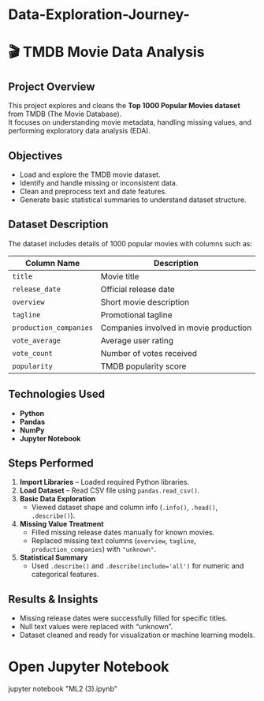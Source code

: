 # Data-Exploration-Journey-
# 🎬 TMDB Movie Data Analysis

## Project Overview
This project explores and cleans the **Top 1000 Popular Movies dataset** from TMDB (The Movie Database).  
It focuses on understanding movie metadata, handling missing values, and performing exploratory data analysis (EDA).


## Objectives
- Load and explore the TMDB movie dataset.
- Identify and handle missing or inconsistent data.
- Clean and preprocess text and date features.
- Generate basic statistical summaries to understand dataset structure.


##  Dataset Description
The dataset includes details of 1000 popular movies with columns such as:

| Column Name | Description |
|--------------|-------------|
| `title` | Movie title |
| `release_date` | Official release date |
| `overview` | Short movie description |
| `tagline` | Promotional tagline |
| `production_companies` | Companies involved in movie production |
| `vote_average` | Average user rating |
| `vote_count` | Number of votes received |
| `popularity` | TMDB popularity score |


##  Technologies Used
- **Python**
- **Pandas**
- **NumPy**
- **Jupyter Notebook**

##  Steps Performed
1. **Import Libraries** – Loaded required Python libraries.
2. **Load Dataset** – Read CSV file using `pandas.read_csv()`.
3. **Basic Data Exploration**
   - Viewed dataset shape and column info (`.info()`, `.head()`, `.describe()`).
4. **Missing Value Treatment**
   - Filled missing release dates manually for known movies.
   - Replaced missing text columns (`overview`, `tagline`, `production_companies`) with `"unknown"`.
5. **Statistical Summary**
   - Used `.describe()` and `.describe(include='all')` for numeric and categorical features.

##  Results & Insights
- Missing release dates were successfully filled for specific titles.
- Null text values were replaced with “unknown”.
- Dataset cleaned and ready for visualization or machine learning models.

# Open Jupyter Notebook
jupyter notebook "ML2 (3).ipynb"
